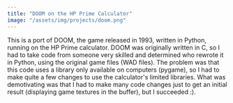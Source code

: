 ```yaml
---
title: "DOOM on the HP Prime Calculator"
image: "/assets/img/projects/doom.png"
---
```


This is a port of DOOM, the game released in 1993, written in Python, running on the HP Prime calculator. DOOM was originally written in C, so I had to take code from someone very skilled and determined who rewrote it in Python, using the original game files (WAD files). The problem was that this code uses a library only available on computers (pygame), so I had to make quite a few changes to use the calculator's limited libraries. What was demotivating was that I had to make many code changes just to get an initial result (displaying game textures in the buffer), but I succeeded :).